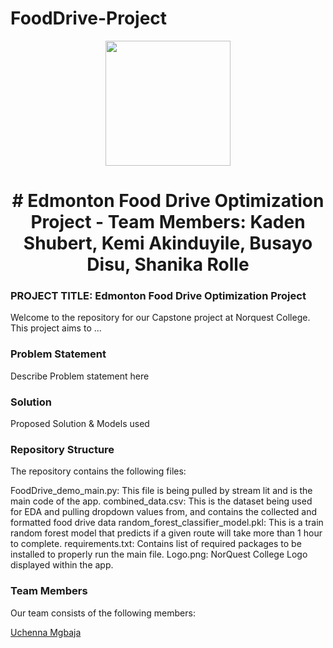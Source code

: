 # FoodDrive-Project
<p align = "center" draggable=”false” ><img src="https://encrypted-tbn0.gstatic.com/images?q=tbn:ANd9GcR8HNB-ex4xb4H3-PXRcywP5zKC_3U8VzQTPA&usqp=CAU" 
     width="200px"
     height="auto"/>
</p>



# <h1 align="center" id="heading"># Edmonton Food Drive Optimization Project - Team Members: Kaden Shubert, Kemi Akinduyile, Busayo Disu, Shanika Rolle
</h1>


 

### PROJECT TITLE: Edmonton Food Drive Optimization Project

Welcome to the repository for our Capstone project at Norquest College. This project aims to ...

### Problem Statement

Describe Problem statement here

### Solution

Proposed Solution & Models used

### Repository Structure

The repository contains the following files:

FoodDrive_demo_main.py: This file is being pulled by stream lit and is the main code of the app.
combined_data.csv: This is the dataset being used for EDA and pulling dropdown values from, and contains the collected and formatted food drive data
random_forest_classifier_model.pkl: This is a train random forest model that predicts if a given route will take more than 1 hour to complete.
requirements.txt: Contains list of required packages to be installed to properly run the main file.
Logo.png: NorQuest College Logo displayed within the app.


### Team Members

Our team consists of the following members:

[Uchenna Mgbaja](https://www.linkedin.com/in/marianmgbaja/)
